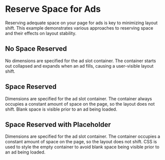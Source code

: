 # Reserve Space for Ads

Reserving adequate space on your page for ads is key to minimizing layout shift. This example demonstrates various approaches to reserving space and their effects on layout stability.

## No Space Reserved

No dimensions are specified for the ad slot container. The container starts out collapsed and expands when an ad fills, causing a user-visible layout shift.

## Space Reserved

Dimensions are specified for the ad slot container. The container always occupies a constant amount of space on the page, so the layout does not shift. Blank space is visible prior to an ad being loaded.

## Space Reserved with Placeholder

Dimensions are specified for the ad slot container. The container occupies a constant amount of space on the page, so the layout does not shift. CSS is used to style the empty container to avoid blank space being visible prior to an ad being loaded.
